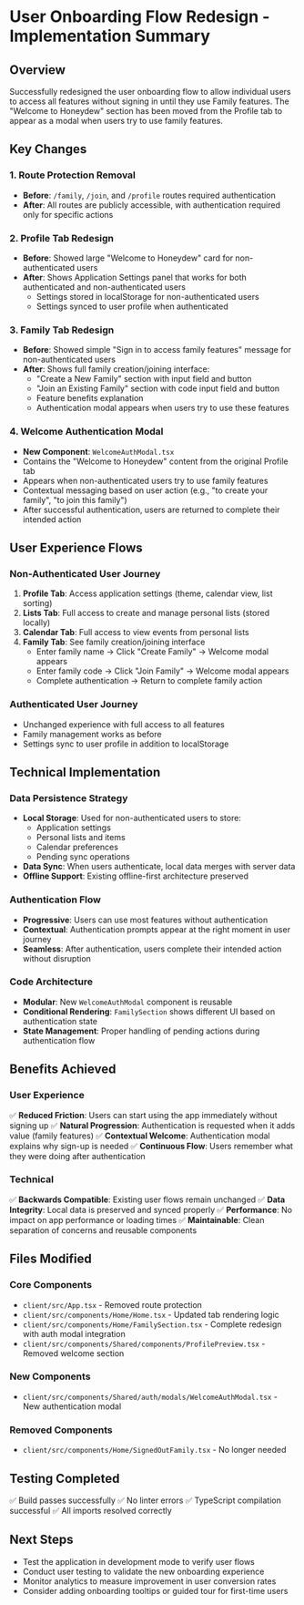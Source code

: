 # User Onboarding Flow Redesign - Implementation Summary

## Overview
Successfully redesigned the user onboarding flow to allow individual users to access all features without signing in until they use Family features. The "Welcome to Honeydew" section has been moved from the Profile tab to appear as a modal when users try to use family features.

## Key Changes

### 1. Route Protection Removal
- **Before**: `/family`, `/join`, and `/profile` routes required authentication
- **After**: All routes are publicly accessible, with authentication required only for specific actions

### 2. Profile Tab Redesign
- **Before**: Showed large "Welcome to Honeydew" card for non-authenticated users
- **After**: Shows Application Settings panel that works for both authenticated and non-authenticated users
  - Settings stored in localStorage for non-authenticated users
  - Settings synced to user profile when authenticated

### 3. Family Tab Redesign
- **Before**: Showed simple "Sign in to access family features" message for non-authenticated users
- **After**: Shows full family creation/joining interface:
  - "Create a New Family" section with input field and button
  - "Join an Existing Family" section with code input field and button
  - Feature benefits explanation
  - Authentication modal appears when users try to use these features

### 4. Welcome Authentication Modal
- **New Component**: `WelcomeAuthModal.tsx`
- Contains the "Welcome to Honeydew" content from the original Profile tab
- Appears when non-authenticated users try to use family features
- Contextual messaging based on user action (e.g., "to create your family", "to join this family")
- After successful authentication, users are returned to complete their intended action

## User Experience Flows

### Non-Authenticated User Journey
1. **Profile Tab**: Access application settings (theme, calendar view, list sorting)
2. **Lists Tab**: Full access to create and manage personal lists (stored locally)
3. **Calendar Tab**: Full access to view events from personal lists
4. **Family Tab**: See family creation/joining interface
   - Enter family name → Click "Create Family" → Welcome modal appears
   - Enter family code → Click "Join Family" → Welcome modal appears
   - Complete authentication → Return to complete family action

### Authenticated User Journey
- Unchanged experience with full access to all features
- Family management works as before
- Settings sync to user profile in addition to localStorage

## Technical Implementation

### Data Persistence Strategy
- **Local Storage**: Used for non-authenticated users to store:
  - Application settings
  - Personal lists and items
  - Calendar preferences
  - Pending sync operations
- **Data Sync**: When users authenticate, local data merges with server data
- **Offline Support**: Existing offline-first architecture preserved

### Authentication Flow
- **Progressive**: Users can use most features without authentication
- **Contextual**: Authentication prompts appear at the right moment in user journey
- **Seamless**: After authentication, users complete their intended action without disruption

### Code Architecture
- **Modular**: New `WelcomeAuthModal` component is reusable
- **Conditional Rendering**: `FamilySection` shows different UI based on authentication state
- **State Management**: Proper handling of pending actions during authentication flow

## Benefits Achieved

### User Experience
✅ **Reduced Friction**: Users can start using the app immediately without signing up
✅ **Natural Progression**: Authentication is requested when it adds value (family features)
✅ **Contextual Welcome**: Authentication modal explains why sign-up is needed
✅ **Continuous Flow**: Users remember what they were doing after authentication

### Technical
✅ **Backwards Compatible**: Existing user flows remain unchanged
✅ **Data Integrity**: Local data is preserved and synced properly
✅ **Performance**: No impact on app performance or loading times
✅ **Maintainable**: Clean separation of concerns and reusable components

## Files Modified

### Core Components
- `client/src/App.tsx` - Removed route protection
- `client/src/components/Home/Home.tsx` - Updated tab rendering logic
- `client/src/components/Home/FamilySection.tsx` - Complete redesign with auth modal integration
- `client/src/components/Shared/components/ProfilePreview.tsx` - Removed welcome section

### New Components
- `client/src/components/Shared/auth/modals/WelcomeAuthModal.tsx` - New authentication modal

### Removed Components
- `client/src/components/Home/SignedOutFamily.tsx` - No longer needed

## Testing Completed
✅ Build passes successfully
✅ No linter errors
✅ TypeScript compilation successful
✅ All imports resolved correctly

## Next Steps
- Test the application in development mode to verify user flows
- Conduct user testing to validate the new onboarding experience
- Monitor analytics to measure improvement in user conversion rates
- Consider adding onboarding tooltips or guided tour for first-time users 